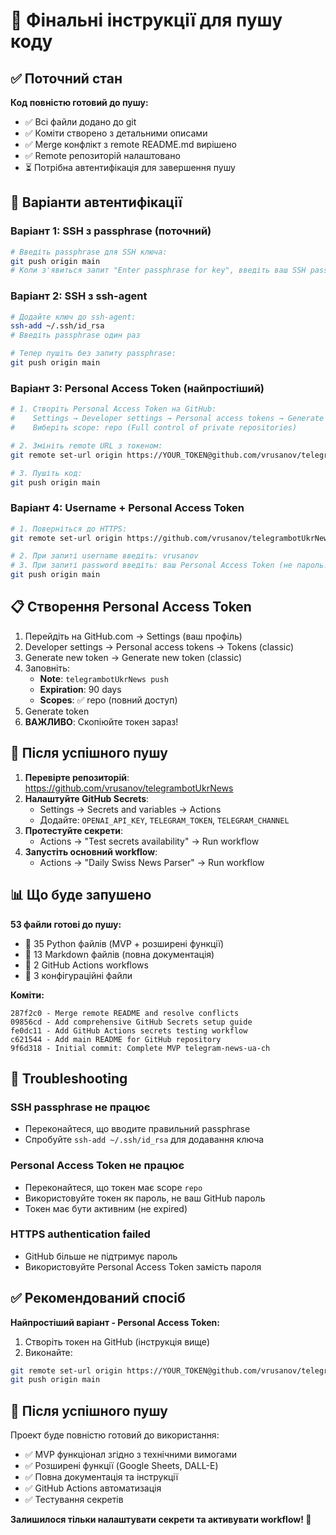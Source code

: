 # 🚀 Фінальні інструкції для пушу коду

## ✅ Поточний стан

**Код повністю готовий до пушу:**
- ✅ Всі файли додано до git
- ✅ Коміти створено з детальними описами
- ✅ Merge конфлікт з remote README.md вирішено
- ✅ Remote репозиторій налаштовано
- ⏳ Потрібна автентифікація для завершення пушу

## 🔐 Варіанти автентифікації

### Варіант 1: SSH з passphrase (поточний)
```bash
# Введіть passphrase для SSH ключа:
git push origin main
# Коли з'явиться запит "Enter passphrase for key", введіть ваш SSH passphrase
```

### Варіант 2: SSH з ssh-agent
```bash
# Додайте ключ до ssh-agent:
ssh-add ~/.ssh/id_rsa
# Введіть passphrase один раз

# Тепер пушіть без запиту passphrase:
git push origin main
```

### Варіант 3: Personal Access Token (найпростіший)
```bash
# 1. Створіть Personal Access Token на GitHub:
#    Settings → Developer settings → Personal access tokens → Generate new token
#    Виберіть scope: repo (Full control of private repositories)

# 2. Змініть remote URL з токеном:
git remote set-url origin https://YOUR_TOKEN@github.com/vrusanov/telegrambotUkrNews.git

# 3. Пушіть код:
git push origin main
```

### Варіант 4: Username + Personal Access Token
```bash
# 1. Поверніться до HTTPS:
git remote set-url origin https://github.com/vrusanov/telegrambotUkrNews.git

# 2. При запиті username введіть: vrusanov
# 3. При запиті password введіть: ваш Personal Access Token (не пароль!)
git push origin main
```

## 📋 Створення Personal Access Token

1. Перейдіть на GitHub.com → Settings (ваш профіль)
2. Developer settings → Personal access tokens → Tokens (classic)
3. Generate new token → Generate new token (classic)
4. Заповніть:
   - **Note**: `telegrambotUkrNews push`
   - **Expiration**: 90 days
   - **Scopes**: ✅ repo (повний доступ)
5. Generate token
6. **ВАЖЛИВО**: Скопіюйте токен зараз!

## 🎯 Після успішного пушу

1. **Перевірте репозиторій**: https://github.com/vrusanov/telegrambotUkrNews
2. **Налаштуйте GitHub Secrets**:
   - Settings → Secrets and variables → Actions
   - Додайте: `OPENAI_API_KEY`, `TELEGRAM_TOKEN`, `TELEGRAM_CHANNEL`
3. **Протестуйте секрети**:
   - Actions → "Test secrets availability" → Run workflow
4. **Запустіть основний workflow**:
   - Actions → "Daily Swiss News Parser" → Run workflow

## 📊 Що буде запушено

**53 файли готові до пушу:**
- 📁 35 Python файлів (MVP + розширені функції)
- 📁 13 Markdown файлів (повна документація)
- 📁 2 GitHub Actions workflows
- 📁 3 конфігураційні файли

**Коміти:**
```
287f2c0 - Merge remote README and resolve conflicts
09856cd - Add comprehensive GitHub Secrets setup guide  
fe0dc11 - Add GitHub Actions secrets testing workflow
c621544 - Add main README for GitHub repository
9f6d318 - Initial commit: Complete MVP telegram-news-ua-ch
```

## 🔧 Troubleshooting

### SSH passphrase не працює
- Переконайтеся, що вводите правильний passphrase
- Спробуйте `ssh-add ~/.ssh/id_rsa` для додавання ключа

### Personal Access Token не працює
- Переконайтеся, що токен має scope `repo`
- Використовуйте токен як пароль, не ваш GitHub пароль
- Токен має бути активним (не expired)

### HTTPS authentication failed
- GitHub більше не підтримує пароль
- Використовуйте Personal Access Token замість пароля

## ✅ Рекомендований спосіб

**Найпростіший варіант - Personal Access Token:**

1. Створіть токен на GitHub (інструкція вище)
2. Виконайте:
```bash
git remote set-url origin https://YOUR_TOKEN@github.com/vrusanov/telegrambotUkrNews.git
git push origin main
```

## 🎉 Після успішного пушу

Проект буде повністю готовий до використання:
- ✅ MVP функціонал згідно з технічними вимогами
- ✅ Розширені функції (Google Sheets, DALL-E)
- ✅ Повна документація та інструкції
- ✅ GitHub Actions автоматизація
- ✅ Тестування секретів

**Залишилося тільки налаштувати секрети та активувати workflow! 🚀**
